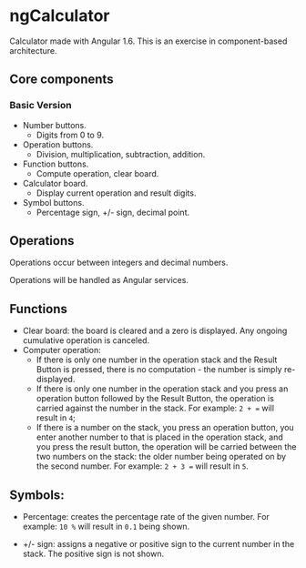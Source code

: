# ngCalculator

Calculator made with Angular 1.6. This is an exercise in component-based architecture. 

## Core components

### Basic Version

* Number buttons.
    * Digits from 0 to 9.
* Operation buttons.
    * Division, multiplication, subtraction, addition.
* Function buttons.
    * Compute operation, clear board.
* Calculator board.
    * Display current operation and result digits.
* Symbol buttons.
    * Percentage sign, +/- sign, decimal point. 

    

## Operations

Operations occur between integers and decimal numbers.

Operations will be handled as Angular services.


## Functions

* Clear board: the board is cleared and a zero is displayed. Any ongoing cumulative operation is canceled. 
* Computer operation:
    * If there is only one number in the operation stack and the Result Button is pressed, there is no computation - the number is simply re-displayed.
    * If there is only one number in the operation stack and you press an operation button followed by the Result Button, the operation is carried against the number in the stack. For example: `2 + =` will result in `4`; 
     * If there is a number on the stack, you press an operation button, you enter another number to that is placed in the operation stack, and you press the result button, the operation will be carried between the two numbers on the stack: the older number being operated on by the second number. For example: `2 + 3 =` will result in `5`.
     
## Symbols:

* Percentage: creates the percentage rate of the given number. For example: `10 %` will result in `0.1` being shown.
 
* +/- sign: assigns a negative or positive sign to the current number in the stack. The positive sign is not shown. 


